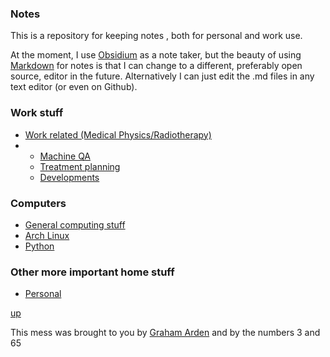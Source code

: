 ### Notes

This is a repository for keeping notes , both for personal and work use.

At the moment, I use [Obsidium](https://help.obsidian.md/Home) as a note taker, but the beauty of using [Markdown](https://github.com/adam-p/markdown-here/wiki/Markdown-Cheatsheet) for notes is that I can change to a different, preferably open source, editor in the future. Alternatively I can just edit the .md files in any text editor (or even on Github).

### Work stuff

- [Work related (Medical Physics/Radiotherapy)](work/README.md)
- -  [Machine QA](Machine%20QA.md)
  -  [Treatment planning](Treatment%20Planning.md)
  -  [Developments](Developments.md)
  
### Computers

- [General computing stuff](computing/README.md)
- [Arch Linux](arch_linux/README.md)
- [Python](python/README.md)

### Other more important home stuff

- [Personal](personal/README.md)


[up](README.md)

This mess was brought to you by [Graham Arden](<graham.arden@trigfa.org.uk>) and by the numbers 3 and 65
